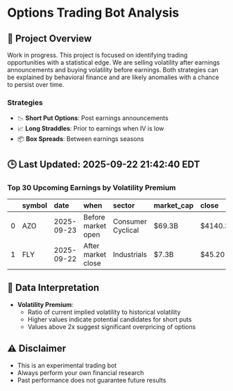 # Options Trading Bot Analysis

## 🚀 Project Overview
Work in progress. This project is focused on identifying trading opportunities with a statistical edge.
We are selling volatility after earnings announcements and buying volatility before earnings.
Both strategies can be explained by behavioral finance and are likely anomalies with a chance to persist over time.

### Strategies
- 📉 **Short Put Options**: Post earnings announcements
- 📈 **Long Straddles**: Prior to earnings when IV is low
- 📦 **Box Spreads**: Between earnings seasons

## 🕒 Last Updated: 2025-09-22 21:42:40 EDT

### Top 30 Upcoming Earnings by Volatility Premium

|    | symbol   | date       | when               | sector            | market_cap   | close    | hv_current   | iv_current   | vol_premium   |
|---:|:---------|:-----------|:-------------------|:------------------|:-------------|:---------|:-------------|:-------------|:--------------|
|  0 | AZO      | 2025-09-23 | Before market open | Consumer Cyclical | $69.3B       | $4140.36 | 16.60%       | 27.48%       | 1.66x         |
|  1 | FLY      | 2025-09-22 | After market close | Industrials       | $7.3B        | $45.20   | nan%         | nan%         | nanx          |

## 📝 Data Interpretation

- **Volatility Premium**: 
  - Ratio of current implied volatility to historical volatility
  - Higher values indicate potential candidates for short puts
  - Values above 2x suggest significant overpricing of options

## ⚠️ Disclaimer
- This is an experimental trading bot
- Always perform your own financial research
- Past performance does not guarantee future results
